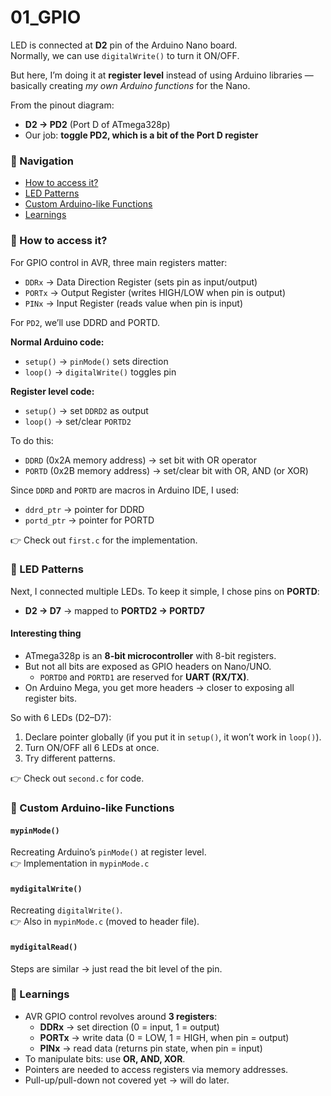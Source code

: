 # 01_GPIO   

LED is connected at **D2** pin of the Arduino Nano board.  
Normally, we can use `digitalWrite()` to turn it ON/OFF.  

But here, I’m doing it at **register level** instead of using Arduino libraries — basically creating _my own Arduino functions_ for the Nano.  

From the pinout diagram:  
- **D2 → PD2** (Port D of ATmega328p)  
- Our job: **toggle PD2, which is a bit of the Port D register**  



### 📑 Navigation  

- [How to access it?](#-how-to-access-it)  
- [LED Patterns](#-led-patterns)  
- [Custom Arduino-like Functions](#-custom-arduino-like-functions)  
- [Learnings](#-learnings)  



### 🔹 How to access it?  

For GPIO control in AVR, three main registers matter:  
- `DDRx` → Data Direction Register (sets pin as input/output)  
- `PORTx` → Output Register (writes HIGH/LOW when pin is output)  
- `PINx` → Input Register (reads value when pin is input)  

For `PD2`, we’ll use DDRD and PORTD.  

**Normal Arduino code:**  
- `setup()` → `pinMode()` sets direction  
- `loop()` → `digitalWrite()` toggles pin  

**Register level code:**  
- `setup()` → set `DDRD2` as output  
- `loop()` → set/clear `PORTD2`  

To do this:  
- `DDRD` (0x2A memory address) → set bit with OR operator  
- `PORTD` (0x2B memory address) → set/clear bit with OR, AND (or XOR)  

Since `DDRD` and `PORTD` are macros in Arduino IDE, I used:  
- `ddrd_ptr` → pointer for DDRD  
- `portd_ptr` → pointer for PORTD  

👉 Check out `first.c` for the implementation.  



### 🔹 LED Patterns  

Next, I connected multiple LEDs. To keep it simple, I chose pins on **PORTD**:  
- **D2 → D7** → mapped to **PORTD2 → PORTD7**  

#### Interesting thing  
- ATmega328p is an **8-bit microcontroller** with 8-bit registers.  
- But not all bits are exposed as GPIO headers on Nano/UNO.  
  - `PORTD0` and `PORTD1` are reserved for **UART (RX/TX)**.  
- On Arduino Mega, you get more headers → closer to exposing all register bits.  

So with 6 LEDs (D2–D7):  
1. Declare pointer globally (if you put it in `setup()`, it won’t work in `loop()`).  
2. Turn ON/OFF all 6 LEDs at once.  
3. Try different patterns.  

👉 Check out `second.c` for code.  



### 🔹 Custom Arduino-like Functions  

#### `mypinMode()`  
Recreating Arduino’s `pinMode()` at register level.  
👉 Implementation in `mypinMode.c`  

#### `mydigitalWrite()`  
Recreating `digitalWrite()`.  
👉 Also in `mypinMode.c` (moved to header file).  

#### `mydigitalRead()`  
Steps are similar → just read the bit level of the pin.  



### 📝 Learnings  

- AVR GPIO control revolves around **3 registers**:  
  - **DDRx** → set direction (0 = input, 1 = output)  
  - **PORTx** → write data (0 = LOW, 1 = HIGH, when pin = output)  
  - **PINx** → read data (returns pin state, when pin = input)  
- To manipulate bits: use **OR, AND, XOR**.  
- Pointers are needed to access registers via memory addresses.  
- Pull-up/pull-down not covered yet → will do later.  
